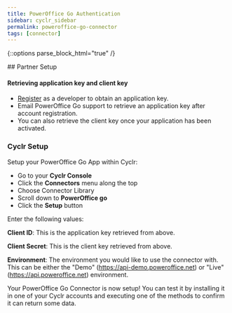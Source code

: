 ```yaml
---
title: PowerOffice Go Authentication
sidebar: cyclr_sidebar
permalink: poweroffice-go-connector
tags: [connector]
---
```

{::options parse_block_html="true" /}
<section class="card py-5 my-5">
## Partner Setup

#### Retrieving application key and client key
* [Register](https://api.poweroffice.net/Web/docs/index.html#/Common/Registration.md) as a developer to obtain an application key.
* Email PowerOffice Go support to retrieve an application key after account registration.
* You can also retrieve the client key once your application has been activated.

### Cyclr Setup

Setup your PowerOffice Go App within Cyclr:

*   Go to your **Cyclr Console**
*   Click the **Connectors** menu along the top
*   Choose Connector Library
*   Scroll down to **PowerOffice go**
*   Click the **Setup** button

Enter the following values:

**Client ID**: This is the application key retrieved from above.

**Client Secret**: This is the client key retrieved from above.

**Environment**: The environment you would like to use the connector with. This can be either the "Demo" (https://api-demo.poweroffice.net) or "Live" (https://api.poweroffice.net) environment.

Your PowerOffice Go Connector is now setup! You can test it by installing it in one of your Cyclr accounts and executing one of the methods to confirm it can return some data.

</section>
